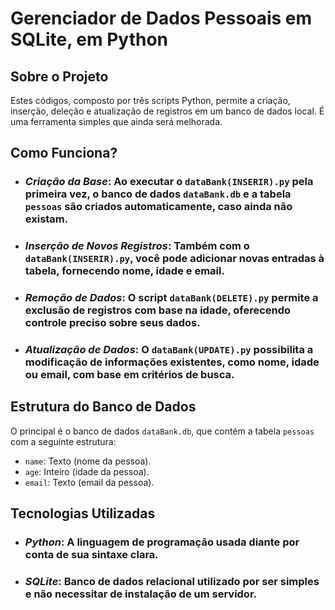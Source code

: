 # Gerenciador de Dados Pessoais em SQLite, em Python

## Sobre o Projeto

Estes códigos, composto por três scripts Python, permite a criação, inserção, deleção e atualização de registros em um banco de dados local. É uma ferramenta simples que ainda será melhorada.

## Como Funciona?

*   ### _Criação da Base_: Ao executar o `dataBank(INSERIR).py` pela primeira vez, o banco de dados `dataBank.db` e a tabela `pessoas` são criados automaticamente, caso ainda não existam.
*   ### _Inserção de Novos Registros_: Também com o `dataBank(INSERIR).py`, você pode adicionar novas entradas à tabela, fornecendo nome, idade e email.
*   ### _Remoção de Dados_: O script `dataBank(DELETE).py` permite a exclusão de registros com base na idade, oferecendo controle preciso sobre seus dados.
*   ### _Atualização de Dados_: O `dataBank(UPDATE).py` possibilita a modificação de informações existentes, como nome, idade ou email, com base em critérios de busca.

## Estrutura do Banco de Dados

O principal é o banco de dados `dataBank.db`, que contém a tabela `pessoas` com a seguinte estrutura:

*   `name`: Texto (nome da pessoa).
*   `age`: Inteiro (idade da pessoa).
*   `email`: Texto (email da pessoa).

## Tecnologias Utilizadas

*   ### _Python_: A linguagem de programação usada diante por conta de sua sintaxe clara.
*   ### _SQLite_: Banco de dados relacional utilizado por ser simples e não necessitar de instalação de um servidor.
